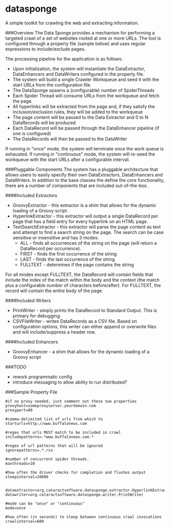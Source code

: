 datasponge
==========

A simple toolkit for crawling the web and extracting information.

###Overview
The Data Sponge provides a mechanism for performing a targeted crawl of a set of websites rooted at one or more URLs. The tool is configured through a property file (sample below) and uses regular expressions to include/exclude pages.

The processing pipeline for the application is as follows:
* Upon initialization, the system will instantiate the DataExtractor, DataEnhancers and DataWriters configured in the property file.
* The system will build a single Crawler Workqueue and seed it with the start URLs from the configuration file.
* The DataSponge spawns a (configurable) number of SpiderThreads
* Each Spider Thread will consume URLs from the workqueue and fetch the page. 
* All hyperlinks will be extracted from the page and, if they satisfy the inclusion/exclusion rules, they will be added to the workqueue
* The page content will be passed to the Data Extractor and 0 to N DataRecords will be produced
* Each DataRecord will be passed through the DataEnhancer pipeline (if one is configured)
* The DataRecords will then be passed to the DataWriter

If running in "once" mode, the system will terminate once the work queue is exhausted. If running in "continuous" mode, the system will re-seed the workqueue with the start URLs after a configurable interval.


###Pluggable Components
The system has a pluggable architecture that allows users to easily specify their own DataExtractors, DataEnhancers and DataWriters. In addition to the base classes the define the core functionality, there are a number of components that are included out-of-the-box.

####Included Extractors
* GroovyExtractor - this extractor is a shim that allows for the dynamic loading of a Groovy script.
* HyperlinkExtractor - this extractor will output a single DataRecord per page that has a field entry for every hyperlink on an HTML page.
* TextSearchExtractor - this extractor will parse the page content as text and attempt to find a search string on the page. The search can be case sensitive or insensitive and has 3 modes: 
    * ALL - finds all occurrences of the string on the page (will return a DataRecord per occurrence).
    * FIRST - finds the first occurrence of the string
    * LAST - finds the last occurrence of the string
    * FULLTEXT - determines if the page contains the string

For all modes except FULLTEXT,  the DataRecord will contain fields that include the index of the match within the body and the context (the match plus a configurable number of characters before/after). For FULLTEXT, the record will contain the entire body of the page.

####Included Writers
* PrintWriter - simply prints the DataRecord to Standard Output. This is primary for debugging.
* CSVFileWriter - writes DataRecords as a CSV file. Based on configuration options, this writer can either append or overwrite files and will include/suppress a header row.

####Included Enhancers
* GroovyEnhancer - a shim that allows for the dynamic loading of a Groovy script

###TODO
* rework programmatic config
* introduce messaging to allow ability to run distributed?


###Sample Property File

    #if no proxy needed, just comment out these two properties
    proxyhost=someproxyserver.yourdomain.com
    proxyport=80

    #comma-delimited list of urls from which to
    starturls=http://www.buffalonews.com

    #regex that urls MUST match to be included in crawl
    includepatterns=.*www.buffalonews.com.*

    #regex of url patterns that will be ignored
    ignorepatterns=.*.rss

    #number of concurrent spider threads.
    maxthreads=10

    #how often the driver checks for completion and flushes output
    sleepinterval=20000


    dataextractor=org.cataractsoftware.datasponge.extractor.HyperlinkExtractor
    datawriter=org.cataractsoftware.datasponge.writer.PrintWriter

    #mode can be "once" or "continuous"
    mode=once
   
    #how often (in seconds) to sleep between continuous crawl invocations
    crawlinterval=600




